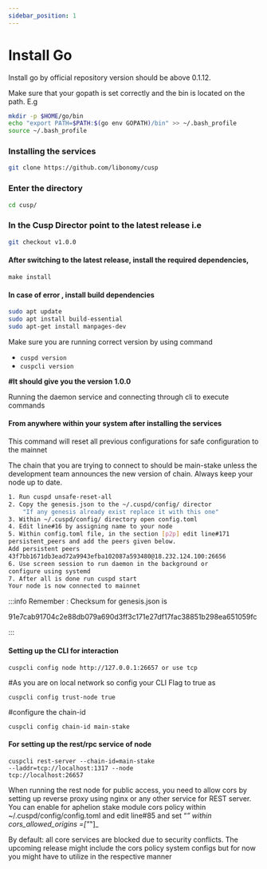 ```yaml
---
sidebar_position: 1
---
```


# Install Go

<!-- Or **try Docusaurus immediately** with **[docusaurus.new](https://docusaurus.new)**. -->

Install go by official repository version should be above 0.1.12.

Make sure that your gopath is set correctly and the bin is located on the path. E.g

```bash
mkdir -p $HOME/go/bin
echo "export PATH=$PATH:$(go env GOPATH)/bin" >> ~/.bash_profile
source ~/.bash_profile
```

### Installing the services

```bash
git clone https://github.com/libonomy/cusp
```

### Enter the directory

```bash
cd cusp/
```

### In the Cusp Director point to the latest release i.e

```bash
git checkout v1.0.0
```

#### After switching to the latest release, install the required dependencies,

```
make install
```

#### In case of error , install build dependencies

```bash
sudo apt update
sudo apt install build-essential
sudo apt-get install manpages-dev
```

Make sure you are running correct version by using command

-   `cuspd version`
-   `cuspcli version`

**#It should give you the version 1.0.0**

Running the daemon service and connecting through cli to execute commands

#### From anywhere within your system after installing the services

This command will reset all previous configurations for safe configuration to the mainnet

The chain that you are trying to connect to should be main-stake unless the development team
announces the new version of chain. Always keep your node up to date.

```bash
1. Run cuspd unsafe-reset-all
2. Copy the genesis.json to the ~/.cuspd/config/ director
    "If any genesis already exist replace it with this one"
3. Within ~/.cuspd/config/ directory open config.toml
4. Edit line#16 by assigning name to your node
5. Within config.toml file, in the section [p2p] edit line#171
persistent_peers and add the peers given below.
Add persistent peers
43f7bb1671db3ead72a9943efba102087a593480@18.232.124.100:26656
6. Use screen session to run daemon in the background or
configure using systemd
7. After all is done run cuspd start
Your node is now connected to mainnet
```

:::info Remember : Checksum for genesis.json is

91e7cab91704c2e88db079a690d3ff3c171e27df17fac38851b298ea651059fc

:::

#### Setting up the CLI for interaction

```
cuspcli config node http://127.0.0.1:26657 or use tcp
```

#As you are on local network so config your CLI Flag to true as

```
cuspcli config trust-node true
```

#configure the chain-id

```
cuspcli config chain-id main-stake
```

#### For setting up the rest/rpc service of node

```
cuspcli rest-server --chain-id=main-stake
--laddr=tcp://localhost:1317 --node
tcp://localhost:26657
```

When running the rest node for public access, you need to
allow cors by setting up reverse proxy using nginx or any
other service for REST server. You can enable for aphelion
stake module cors policy within ~/.cuspd/config/config.toml
and edit line#85 and set “_” within cors_allowed_origins =["_"]\_

By default: all core services are blocked due to security
conflicts. The upcoming release might include the cors
policy system configs but for now you might have to utilize
in the respective manner
